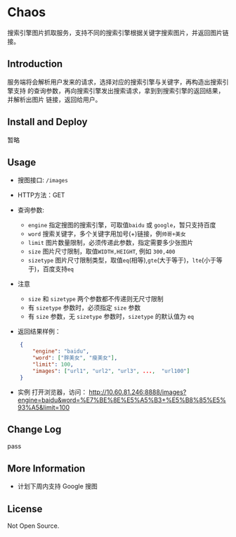 # Chaos
搜索引擎图片抓取服务，支持不同的搜索引擎根据关键字搜索图片，并返回图片链接。

## Introduction
服务端将会解析用户发来的请求，选择对应的搜索引擎与关键字，再构造出搜索引擎支持
的查询参数，再向搜索引擎发出搜索请求，拿到到搜索引擎的返回结果，并解析出图片
链接，返回给用户。

## Install and Deploy
暂略

## Usage
* 搜图接口: `/images`
* HTTP方法：GET
* 查询参数:
    - `engine` 指定搜图的搜索引擎，可取值`baidu` 或 `google`，暂只支持百度
    - `word` 搜索关键字，多个关键字用加号(+)链接，例`帅哥+美女`
    - `limit` 图片数量限制，必须传递此参数，指定需要多少张图片
    - `size` 图片尺寸限制，取值`WIDTH,HEIGHT`, 例如 `300,400`
    - `sizetype` 图片尺寸限制类型，取值`eq`(相等),`gte`(大于等于)，`lte`(小于等于)，百度支持`eq`

* 注意
    - `size` 和 `sizetype` 两个参数都不传递则无尺寸限制
    - 有 `sizetype` 参数时，必须指定 `size` 参数
    - 有 `size` 参数，无 `sizetype` 参数时，`sizetype` 的默认值为 `eq`

* 返回结果样例：
```json
    {
        "engine": "baidu",
        "word": ["胖美女", "瘦美女"],
        "limit": 100,
        "images": ["url1", "url2", "url3", ...,  "url100"]
    }
```

* 实例
打开浏览器，访问：
http://10.60.81.246:8888/images?engine=baidu&word=%E7%BE%8E%E5%A5%B3+%E5%B8%85%E5%93%A5&limit=100

## Change Log
pass

## More Information
* 计划下周内支持 Google 搜图

## License
Not Open Source.
